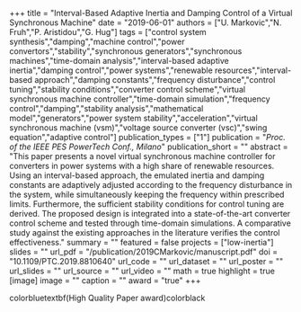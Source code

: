 +++
title = "Interval-Based Adaptive Inertia and Damping Control of a Virtual Synchronous Machine"
date = "2019-06-01"
authors = ["U. Markovic","N. Fruh","P. Aristidou","G. Hug"]
tags = ["control system synthesis","damping","machine control","power convertors","stability","synchronous generators","synchronous machines","time-domain analysis","interval-based adaptive inertia","damping control","power systems","renewable resources","interval-based approach","damping constants","frequency disturbance","control tuning","stability conditions","converter control scheme","virtual synchronous machine controller","time-domain simulation","frequency control","damping","stability analysis","mathematical model","generators","power system stability","acceleration","virtual synchronous machine (vsm)","voltage source converter (vsc)","swing equation","adaptive control"]
publication_types = ["1"]
publication = "_Proc. of the IEEE PES PowerTech Conf., Milano_"
publication_short = ""
abstract = "This paper presents a novel virtual synchronous machine controller for converters in power systems with a high share of renewable resources. Using an interval-based approach, the emulated inertia and damping constants are adaptively adjusted according to the frequency disturbance in the system, while simultaneously keeping the frequency within prescribed limits. Furthermore, the sufficient stability conditions for control tuning are derived. The proposed design is integrated into a state-of-the-art converter control scheme and tested through time-domain simulations. A comparative study against the existing approaches in the literature verifies the control effectiveness."
summary = ""
featured = false
projects = ["low-inertia"]
slides = ""
url_pdf = "/publication/2019CMarkovic/manuscript.pdf"
doi = "10.1109/PTC.2019.8810640"
url_code = ""
url_dataset = ""
url_poster = ""
url_slides = ""
url_source = ""
url_video = ""
math = true
highlight = true
[image]
image = ""
caption = ""
award = "true"
+++

colorbluetextbf(High Quality Paper award)colorblack

